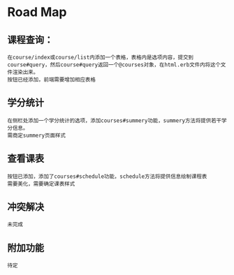 # Road Map
## 课程查询：
    在course/index或course/list内添加一个表格，表格内是选项内容，提交到course#query，然后course#query返回一个@courses对象，在html.erb文件内将这个文件渲染出来。
    按钮已经添加，前端需要增加相应表格

## 学分统计
    在侧栏处添加一个学分统计的选项，添加courses#summery功能，summery方法将提供若干学分信息。
    需商定summery页面样式

## 查看课表
    按钮已添加，添加了courses#schedule功能，schedule方法将提供信息绘制课程表
    需要美化，需要确定课表样式

## 冲突解决
    未完成

## 附加功能
    待定